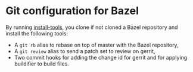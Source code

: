 # Git configuration for Bazel

By running [install-tools](install-tools), you clone if not cloned
a Bazel repository and install the following tools:

 - A `git rb` alias to rebase on top of master with the Bazel repository,
 - A `git review` alias to send a patch set to review on gerrit,
 - Two commit hooks for adding the change id for gerrit and for applying
   buildifier to build files.
